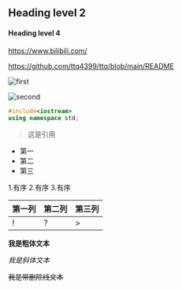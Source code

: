 

## Heading level 2

#### Heading level 4

<https://www.bilibili.com/>

<https://github.com/ttq4399/ttq/blob/main/README>

![first](C:\Users\jlu\Desktop\柴犬1.jpg)

![second](https://gimg2.baidu.com/image_search/src=http%3A%2F%2Fimg.kandao.com%2FNewFile%2FUserNewData%2FnewUpload%2F2019042003461770151.jpg&refer=http%3A%2F%2Fimg.kandao.com&app=2002&size=f9999,10000&q=a80&n=0&g=0n&fmt=jpeg?sec=1622006770&t=85492491327ca9dacd678e0dc364c237)

```c++
#include<iostream>
using namespace std;
```
>这是引用

- 第一
- 第二
- 第三

1.有序
2.有序
3.有序

|第一列|第二列|第三列|
|-----|------|-----|
|!|?|>|

**我是粗体文本**

*我是斜体文本*

~~我是带删除线文本~~
